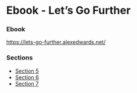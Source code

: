 # Ebook - Let’s Go Further


### Ebook
https://lets-go-further.alexedwards.net/


### Sections
- [Section 5](https://github.com/agung-learns/ebook-go-further/tree/feature/section-5)
- [Section 6](https://github.com/agung-learns/ebook-go-further/tree/feature/section-6)
- [Section 7](https://github.com/agung-learns/ebook-go-further/tree/feature/section-7)